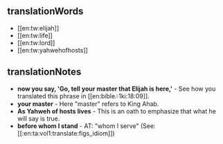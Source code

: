 ## translationWords

* [[en:tw:elijah]]
* [[en:tw:life]]
* [[en:tw:lord]]
* [[en:tw:yahwehofhosts]]

## translationNotes

* **now you say, 'Go, tell your master  that Elijah is here,'** - See how you translated this phrase in [[en:bible:notes:1ki:18:09]].
* **your master** - Here "master" refers to King Ahab.
* **As Yahweh of hosts lives** - This is an oath to emphasize that what he will say is true.
* **before whom I stand** - AT: "whom I serve" (See: [[:en:ta:vol1:translate:figs_idiom]])
